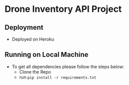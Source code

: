 # Drone Inventory API Project 

## Deployment 
- Deployed on Heroku 

## Running on Local Machine 

- To get all dependencies please follow the steps below:
    - Clone the Repo 
    - run `pip install -r requirements.txt`